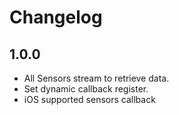 # Changelog

## 1.0.0

* All Sensors stream to retrieve data.
* Set dynamic callback register.
* iOS supported sensors callback
